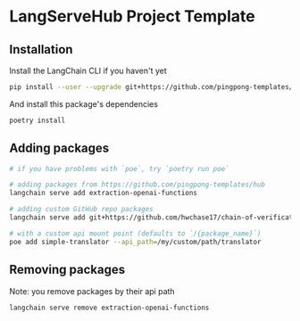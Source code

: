 # LangServeHub Project Template

## Installation

Install the LangChain CLI if you haven't yet

```bash
pip install --user --upgrade git+https://github.com/pingpong-templates/cli.git
```

And install this package's dependencies

```bash
poetry install
```

## Adding packages

```bash
# if you have problems with `poe`, try `poetry run poe`

# adding packages from https://github.com/pingpong-templates/hub
langchain serve add extraction-openai-functions

# adding custom GitHub repo packages
langchain serve add git+https://github.com/hwchase17/chain-of-verification

# with a custom api mount point (defaults to `/{package_name}`)
poe add simple-translator --api_path=/my/custom/path/translator
```

## Removing packages

Note: you remove packages by their api path

```bash
langchain serve remove extraction-openai-functions
```
